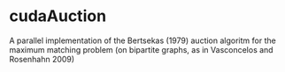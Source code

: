 # cudaAuction
A parallel implementation of the Bertsekas (1979) auction algoritm for the maximum matching problem (on bipartite graphs, as in Vasconcelos and Rosenhahn 2009)
